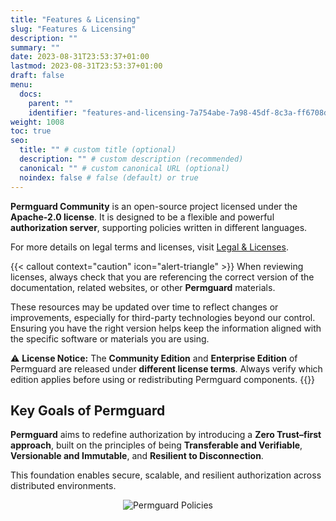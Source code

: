 ```yaml
---
title: "Features & Licensing"
slug: "Features & Licensing"
description: ""
summary: ""
date: 2023-08-31T23:53:37+01:00
lastmod: 2023-08-31T23:53:37+01:00
draft: false
menu:
  docs:
    parent: ""
    identifier: "features-and-licensing-7a754abe-7a98-45df-8c3a-ff6708d04abc"
weight: 1008
toc: true
seo:
  title: "" # custom title (optional)
  description: "" # custom description (recommended)
  canonical: "" # custom canonical URL (optional)
  noindex: false # false (default) or true
---
```

**Permguard Community** is an open-source project licensed under the **Apache-2.0 license**. It is designed to be a flexible and powerful **authorization server**, supporting policies written in different languages.

For more details on legal terms and licenses, visit [Legal & Licenses](/docs/0.0.x/legal-licenses/third-party-technologies).

{{< callout context="caution" icon="alert-triangle" >}}
When reviewing licenses, always check that you are referencing the correct version of the documentation, related websites, or other **Permguard** materials.

These resources may be updated over time to reflect changes or improvements, especially for third-party technologies beyond our control. Ensuring you have the right version helps keep the information aligned with the specific software or materials you are using.

⚠️ **License Notice:**
The **Community Edition** and **Enterprise Edition** of Permguard are released under **different license terms**.
Always verify which edition applies before using or redistributing Permguard components.
{{</callout >}}

## Key Goals of Permguard

**Permguard** aims to redefine authorization by introducing a **Zero Trust–first approach**, built on the principles of being **Transferable and Verifiable**, **Versionable and Immutable**, and **Resilient to Disconnection**.

This foundation enables secure, scalable, and resilient authorization across distributed environments.

<div style="text-align: center">
  <img alt="Permguard Policies" src="/images/diagrams/d21.webp"/>
</div><br/>
